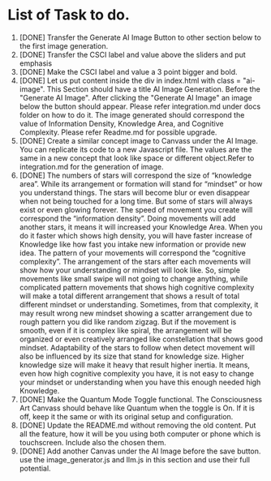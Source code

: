 # List of Task to do.  

1. [DONE] Transfer the Generate AI Image Button to other section below to the first image generation.
2. [DONE] Transfer the CSCI label and value above the sliders and put emphasis
3. [DONE] Make the CSCI label and value a 3 point bigger and bold.
4. [DONE]  Let us put content inside the div in index.html with class = "ai-image". This Section should have a title AI Image Generation. Before the "Generate AI Image". After clicking the "Generate AI Image" an image below the button should appear. Please refer integration.md under docs folder on how to do it. The image generated should correspond the value of Information Density, Knowledge Area, and Cognitive Complexity. Please refer Readme.md for possible upgrade.
5. [DONE] Create a similar concept image to Canvass under the AI Image. You can replicate its code to a new Javascript file. The values are the same in a new concept that look like space or different object.Refer to integration.md for the generation of image.
6. [DONE] The numbers of stars will correspond the size of “knowledge area”. While its arrangement or formation will stand for “mindset” or how you understand things. The stars will become blur or even disappear when not being touched for a long time. But some of stars will always exist or even glowing forever. The speed of movement you create will correspond the “information density”. Doing movements will add another stars, it means it will increased your Knowledge Area. When you do it faster which shows high density, you will have faster increase of Knowledge like how fast you intake new information or provide new idea. The pattern of your movements will correspond the “cognitive complexity”. The arrangement of the stars after each movements will show how your understanding or mindset will look like. So, simple movements like small swipe will not going to change anything, while complicated pattern movements that shows high cognitive complexity will make a total different arrangement that shows a result of total different mindset or understanding. Sometimes, from that complexity, it may result wrong new mindset showing a scatter arrangement due to rough pattern you did like random zigzag. But if the movement is smooth, even if it is complex like spiral, the arrangement will be organized or even creatively arranged like constellation that shows good mindset. Adaptability of the stars to follow when detect movement will also be influenced by its size that stand for knowledge size. Higher knowledge size will make it heavy that result higher inertia. It means, even how high cognitive complexity you have, it is not easy to change your mindset or understanding when you have this enough needed high Knowledge.
7. [DONE] Make the Quantum Mode Toggle functional. The Consciousness Art Canvass should behave like Quantum when the toggle is On. If it is off, keep it the same or with its original setup and configuration.
8. [DONE] Update the README.md without removing the old content. Put all the feature, how it will be you using both computer or phone which is touchscreen. Include also the chosen them.
9. [DONE] Add another Canvas under the AI Image before the save button. use the image_generator.js and llm.js in this section and use their full potential.